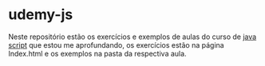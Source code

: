 # udemy-js
Neste repositório estão os exercícios e exemplos de aulas do curso de <a href='https://www.udemy.com/course/curso-de-javascript-moderno-do-basico-ao-avancado'> java script</a> que estou me aprofundando, os exercícios estão na página Index.html e os exemplos na pasta da respectiva aula.
